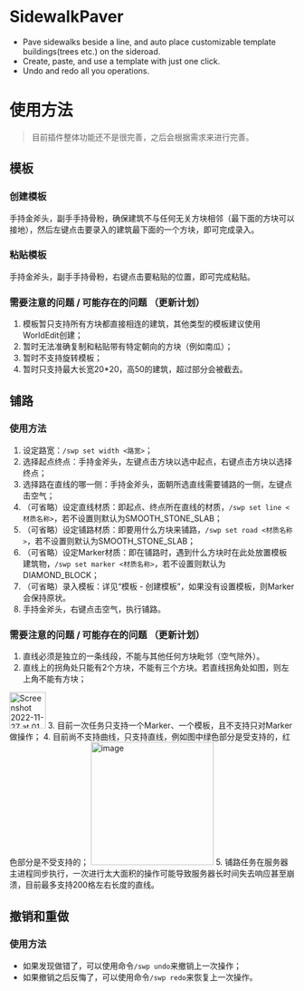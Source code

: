 # SidewalkPaver
+ Pave sidewalks beside a line, and auto place customizable template buildings(trees etc.) on the sideroad.
+ Create, paste, and use a template with just one click.
+ Undo and redo all you operations.

# 使用方法
> 目前插件整体功能还不是很完善，之后会根据需求来进行完善。

## 模板
### 创建模板
手持金斧头，副手手持骨粉，确保建筑不与任何无关方块相邻（最下面的方块可以接地），然后左键点击要录入的建筑最下面的一个方块，即可完成录入。
### 粘贴模板
手持金斧头，副手手持骨粉，右键点击要粘贴的位置，即可完成粘贴。
### 需要注意的问题 / 可能存在的问题 （更新计划）
1. 模板暂只支持所有方块都直接相连的建筑，其他类型的模板建议使用WorldEdit创建；
2. 暂时无法准确复制和粘贴带有特定朝向的方块（例如南瓜）；
3. 暂时不支持旋转模板；
4. 暂时只支持最大长宽20*20，高50的建筑，超过部分会被截去。

## 铺路
### 使用方法
1. 设定路宽：`/swp set width <路宽>`；
2. 选择起点终点：手持金斧头，左键点击方块以选中起点，右键点击方块以选择终点；
3. 选择路在直线的哪一侧：手持金斧头，面朝所选直线需要铺路的一侧，左键点击空气；
4. （可省略）设定直线材质：即起点、终点所在直线的材质，`/swp set line <材质名称>`，若不设置则默认为SMOOTH_STONE_SLAB；
5. （可省略）设定铺路材质：即要用什么方块来铺路，`/swp set road <材质名称>`，若不设置则默认为SMOOTH_STONE_SLAB；
6. （可省略）设定Marker材质：即在铺路时，遇到什么方块时在此处放置模板建筑物，`/swp set marker <材质名称>`，若不设置则默认为DIAMOND_BLOCK；
7. （可省略）录入模板：详见“模板 - 创建模板”，如果没有设置模板，则Marker会保持原状。
8. 手持金斧头，右键点击空气，执行铺路。

### 需要注意的问题 / 可能存在的问题 （更新计划）
1. 直线必须是独立的一条线段，不能与其他任何方块毗邻（空气除外）。
2. 直线上的拐角处只能有2个方块，不能有三个方块。若直线拐角处如图，则左上角不能有方块；
<img width="64" alt="Screenshot 2022-11-27 at 01 37 57" src="https://user-images.githubusercontent.com/87828006/204101768-691bebcf-f6e1-47f9-a6bd-64a99cee8c37.png">
3. 目前一次任务只支持一个Marker、一个模板，且不支持只对Marker做操作；
4. 目前尚不支持曲线，只支持直线，例如图中绿色部分是受支持的，红色部分是不受支持的；
<img width="217" alt="image" src="https://user-images.githubusercontent.com/87828006/204101908-7c3ced7d-1337-4c25-ae1c-a6ee717a2e8e.png">
5. 铺路任务在服务器主进程同步执行，一次进行太大面积的操作可能导致服务器长时间失去响应甚至崩溃，目前最多支持200格左右长度的直线。

## 撤销和重做
### 使用方法
+ 如果发现做错了，可以使用命令`/swp undo`来撤销上一次操作；
+ 如果撤销之后反悔了，可以使用命令`/swp redo`来恢复上一次操作。

